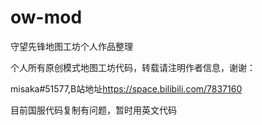 # ow-mod
守望先锋地图工坊个人作品整理

个人所有原创模式地图工坊代码，转载请注明作者信息，谢谢：

misaka#51577,B站地址<https://space.bilibili.com/7837160>

目前国服代码复制有问题，暂时用英文代码
